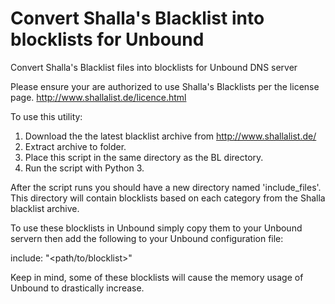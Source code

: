 # Convert Shalla's Blacklist into blocklists for Unbound
Convert Shalla's Blacklist files into blocklists for Unbound DNS server

Please ensure your are authorized to use Shalla's Blacklists per the license page.  http://www.shallalist.de/licence.html

To use this utility: 
1. Download the the latest blacklist archive from http://www.shallalist.de/
2. Extract archive to folder.
3. Place this script in the same directory as the BL directory.
4. Run the script with Python 3.

After the script runs you should have a new directory named 'include_files'. 
This directory will contain blocklists based on each category from the Shalla blacklist archive.

To use these blocklists in Unbound simply copy them to your Unbound servern then add the following to your Unbound configuration file:

include: "<path/to/blocklist>"

Keep in mind, some of these blocklists will cause the memory usage of Unbound to drastically increase.

